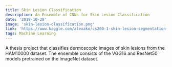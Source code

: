```yaml
---
title: Skin Lesion Classification
description: An Ensemble of CNNs for Skin Lesion Classification
date: '2019-10-20'
image: 'skin-lesion-classification.png'
link: 'https://www.kaggle.com/alexako/cs200-1-skin-lesion-segmentation-classification'
tags: Machine Learning
---
```


A thesis project that classifies dermoscopic images of skin lesions from the HAM10000 dataset. The ensemble consists of the VGG16 and ResNet50 models pretrained on the ImageNet dataset.
